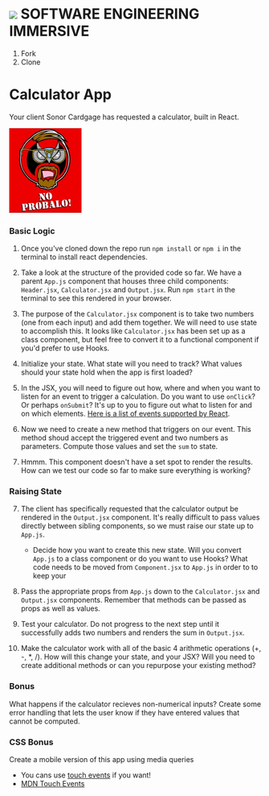 # ![](https://ga-dash.s3.amazonaws.com/production/assets/logo-9f88ae6c9c3871690e33280fcf557f33.png)  SOFTWARE ENGINEERING IMMERSIVE

1. Fork
1. Clone

# Calculator App

Your client Sonor Cardgage has requested a calculator, built in React.

![](assets/no_probalo.png)

### Basic Logic

1. Once you've cloned down the repo run `npm install` or `npm i` in the terminal to install react dependencies.

2. Take a look at the structure of the provided code so far. We have a parent `App.js` component that houses three child components: `Header.jsx`, `Calculator.jsx` and `Output.jsx`. Run `npm start` in the terminal to see this rendered in your browser.
  
3. The purpose of the `Calculator.jsx` component is to take two numbers (one from each input) and add them together. We will need to use state to accomplish this. It looks like `Calculator.jsx` has been set up as a class component, but feel free to convert it to a functional component if you'd prefer to use Hooks. 

4. Initialize your state. What state will you need to track? What values should your state hold when the app is first loaded?

5. In the JSX, you will need to figure out how, where and when you want to listen for an event to trigger a calculation. Do you want to use `onClick`? Or perhaps `onSubmit`? It's up to you to figure out what to listen for and on which elements. [Here is a list of events supported by React](https://facebook.github.io/react/docs/events.html#supported-events).

6. Now we need to create a new method that triggers on our event. This method shoud accept the triggered event and two numbers as parameters. Compute those values and set the `sum` to state.

7. Hmmm. This component doesn't have a set spot to render the results. How can we test our code so far to make sure everything is working?

### Raising State

7. The client has specifically requested that the calculator output be rendered in the `Output.jsx` component. It's really difficult to pass values directly between sibling components, so we must raise our state up to `App.js`.
    - Decide how you want to create this new state. Will you convert `App.js` to a class component or do you want to use Hooks? What code needs to be moved from `Component.jsx` to `App.js` in order to to keep your 

8. Pass the appropriate props from `App.js` down to the `Calculator.jsx` and `Output.jsx` components. Remember that methods can be passed as props as well as values.

9. Test your calculator. Do not progress to the next step until it successfully adds two numbers and renders the sum in `Output.jsx`.

7. Make the calculator work with all of the basic 4 arithmetic operations (+, -, *, /). How will this change your state, and your JSX? Will you need to create additional methods or can you repurpose your existing method?

### Bonus
What happens if the calculator recieves non-numerical inputs? Create some error handling that lets the user know if they have entered values that cannot be computed.

### CSS Bonus
Create a mobile version of this app using media queries
- You cans use [touch events](https://reactjs.org/docs/events.html#touch-events) if you want!
- [MDN Touch Events](https://developer.mozilla.org/en-US/docs/Web/API/Touch_events)
